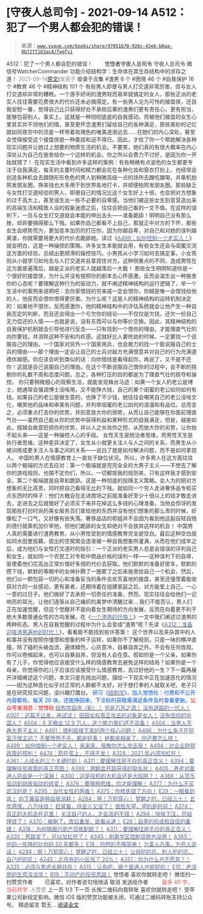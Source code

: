 # [守夜人总司令] - 2021-09-14 A512：犯了一个男人都会犯的错误！

> 来源：[`www.yuque.com/books/share/97051b78-926c-43e6-b0aa-0b72ff163ac4/fwgfyi`](https://www.yuque.com/books/share/97051b78-926c-43e6-b0aa-0b72ff163ac4/fwgfyi)

<ne-p id="520f42f3293818f927861ebbd5b15da4_p_0" data-lake-id="520f42f3293818f927861ebbd5b15da4_p_0"><ne-text id="ubd49b730" style="color: rgb(51, 51, 51);">A512：犯了一个男人都会犯的错误！</ne-text></ne-p> <ne-p id="1d65fcb8a1e7a6f62898b27cb531eb88" data-lake-id="1d65fcb8a1e7a6f62898b27cb531eb88"><ne-text id="u923cebed" ne-fontsize="12" style="color: rgb(255, 255, 255);">原创</ne-text><ne-text id="u86dc982b" ne-fontsize="14">觉悟者</ne-text><ne-text id="u98f6dda8" ne-fontsize="14">守夜人总司令</ne-text></ne-p> <ne-p id="ac7460a8803038b97daaa9ea9d161f3b" data-lake-id="ac7460a8803038b97daaa9ea9d161f3b"><ne-text id="uce9848d3" ne-fontsize="14" ne-bold="true" style="color: rgb(51, 51, 51);">守夜人总司令</ne-text></ne-p> <ne-p id="e0f640ac43f421ba3480d14b36957d84" data-lake-id="e0f640ac43f421ba3480d14b36957d84"><ne-text id="u2acfb21f" ne-fontsize="14" style="color: rgb(51, 51, 51);">微信号</ne-text><ne-text id="ueefa7ece" ne-fontsize="14" style="color: rgb(51, 51, 51);">WatcherCommander</ne-text></ne-p> <ne-p id="52b82f71344ca9ec8cb2367cbbb4232c" data-lake-id="52b82f71344ca9ec8cb2367cbbb4232c"><ne-text id="u2f6f0652" ne-fontsize="14" style="color: rgb(51, 51, 51);">功能介绍</ne-text><ne-text id="uf7e13c6c" ne-fontsize="14" style="color: rgb(51, 51, 51);">结构学：生命体在其生存结构中的求存之道！</ne-text></ne-p> <ne-p id="cdc4f6e57be51a3a76fe206d30dde7ab" data-lake-id="cdc4f6e57be51a3a76fe206d30dde7ab"><ne-text id="u9389aa40" style="color: rgb(140, 140, 140);">2021-09-14</ne-text>[<ne-text id="ubbfd7ebd" ne-fontsize="14">原文</ne-text>](https://mp.weixin.qq.com/s?__biz=MzAxNDk1NjI2Mw==&mid=2247487209&idx=1&sn=25f9593734400e38ca040e71032faca4&chksm=9b8a2d61acfda477dfa7a482a63c54b6ce5e03a546109a6e81045dfdf1622c528aa5b46716b5#rd))<ne-text id="u926853e5" ne-fontsize="14" style="color: rgb(140, 140, 140);">发表于</ne-text></ne-p> <ne-p id="7fc1c89f2cbf5b9ab5ca94662c0e53e1" data-lake-id="7fc1c89f2cbf5b9ab5ca94662c0e53e1"><ne-text id="ufb29101e" style="color: rgb(51, 51, 51);">收录于合集</ne-text></ne-p> <ne-p id="54164950cd39f90449cc264f7ace1529" data-lake-id="54164950cd39f90449cc264f7ace1529"><ne-text id="ube5fc449" style="color: rgb(51, 51, 51);">#渣男 6 个</ne-text></ne-p> <ne-p id="ea7b3beaf06f3061e4012590c3c40269" data-lake-id="ea7b3beaf06f3061e4012590c3c40269"><ne-text id="uf229c5e8" style="color: rgb(51, 51, 51);">#困境 46 个</ne-text></ne-p> <ne-p id="cbbe1b10260ec3a88a4574d1e004a75a" data-lake-id="cbbe1b10260ec3a88a4574d1e004a75a"><ne-text id="u99df73c2" style="color: rgb(51, 51, 51);">#自我保护 16 个</ne-text></ne-p> <ne-p id="1604ebb06600ba8f5d55e19e7c99dd77" data-lake-id="1604ebb06600ba8f5d55e19e7c99dd77"><ne-text id="u441683ac" style="color: rgb(51, 51, 51);">#教育 46 个</ne-text></ne-p> <ne-p id="3dc05fd6a5d81dfe05e745514f3d241a" data-lake-id="3dc05fd6a5d81dfe05e745514f3d241a"><ne-text id="u12a30c0f" style="color: rgb(51, 51, 51);">#精神结构 101 个</ne-text></ne-p> <ne-p id="26831fbad967d8d81c0077c331153158" data-lake-id="26831fbad967d8d81c0077c331153158"><ne-text id="u42e07cd4" style="color: rgb(51, 51, 51);">有些男人即便与男人打交道非常厉害，但与女人打交道却非常的糟糕。一个游手好闲的渣男轻而易举就搞定的女人，那些正派的老实人往往需要花费很大的代价还未必搞得定。有一些男人沦为可怜的接盘侠，还自我安慰一番，觉得自己比只获得好处不承担后果的渣男们更有责任心，更有担当，能够包容别人。事实上，这就是一种彻彻底底的自我感动。而被他们接盘的女生心里其实并不领他们的情，甚至更怀念渣男们留给自己的各种满足，那些美妙的记忆就如同夜空中的流星一样带着玫瑰色的唯美逐渐远去……在她们的内心深处，甚至会觉得接受这个接盘侠是一种委屈和迫不得已。因此，才给了你一个帮她解决各种现实问题并让她过上想要的物质生活的机会。不要笑，她们真的有很大概率在内心深处认为自己在施舍给你一个这样的机会。你之所以会费力不讨好，是因为你一开始就错了！</ne-text></ne-p> <ne-p id="5d8fae30613562e43e8a70464ada19ee" data-lake-id="5d8fae30613562e43e8a70464ada19ee"><ne-text id="u3b3af09b" style="color: rgb(51, 51, 51);">在现实生活中看到许多这样的案例：有些稍微有点姿色的女生都更专注于自我满足，每天的主要时间和精力都会花在各种化妆和穿衣打扮上，也经常会创造各种机会去跟随形形色色的男人到稍微高级一点的场所去蹭吃蹭喝，并乘机拍照发朋友圈，挣来钱也大多用于到世界各地打卡，并顺便拍照发朋友圈。那些缺乏与女性打交道经验的男人，即便自己的情况比这个女生好上十倍，也会把对方想象的过于高大上，甚至滋生出一些不必要的自卑感。当他们被这些女生刻意营造出来的高端生活和精致人设的假象迷惑之后，往往会把自己看的一文不值。在这样的误判下，一旦与女生打交道就会本能的伸出舌头——准备跪舔！明明自己没有那么挫，却非要搞得那么下贱。如果你自己都看不上自己，那就正中对方的下怀，那些女生会顺势而为，更加变本加厉的打压你，因为你越自卑，对自己和对她的误判越离谱，你就需要用更大的代价去跪舔她。读过《</ne-text>[<ne-text id="ud706c0af" style="color: rgb(87, 107, 149);">A499：如何控制一个老实人！</ne-text>](http://mp.weixin.qq.com/s?__biz=MzIzMDYwOTM0Mg==&mid=2247486301&idx=1&sn=f4bfec024d8688c8555dd21b85deea31&chksm=e8b1938cdfc61a9a1e2d8a8fa37d495cf337bc34215939caced14a58dd32b46ad59646d0e928&scene=21#wechat_redirect)<ne-text id="u11a8f033" style="color: rgb(51, 51, 51);">》就会明白，这是一种操控的策略。许多女生本能就会用，有些女生还会与闺蜜交流这方面的经验，总结出更顺滑的操控技巧。小男孩从小学习如何去搞定事，小女孩则从小就学习如何去与人打交道并且拿捏住对方。这种侧重点的不同，造成男性在这方面普遍落后，越是正派的老实人就越落后一大截！</ne-text></ne-p> <ne-p id="137934a3f9ad6a63b58c8f458fa33c09" data-lake-id="137934a3f9ad6a63b58c8f458fa33c09"><ne-text id="uab1bed6c" style="color: rgb(51, 51, 51);">那些女生明明知道你是一个很好的接盘侠，为什么并没有按照你的剧本去心怀感激，反而会滋生出一种施舍你的心态呢？要理解这种行为的驱动力，就不阐述精神结构的运行逻辑了，举一个生活中的案例来说明吧：去你家借钱的穷亲戚一定会恨你，你越是唯一会借钱给他的人，他反而会恨你恨得更厉害。为什么呢？这是人的精神结构的运转机制决定的：如果他不恨你，反而感激你，他的精神结构中的评估系统就会让他产生一种自我否定的判断，而且还会得出一个亏欠你的结论——不仅仅是欠钱，还欠一份自己无力偿还的人情——也就是说，没有东西可以与你等价交换。因此，其精神结构的自我保护机制就会引导他进行反击——只有找到一个恨你的理由，才能理直气壮的向你要钱，并消除这种不安和内疚感。这就好比人要抢劫的时候，一定要找一个说服自己的理由。一个国家对另外一个国家用兵，也会极力的找一个能说服自己的士兵的理由——那个理由一定会让自己的士兵对敌方充满恨意并对自己的行为充满道德优越感。你应该会听到类似的话：向你借钱是看得起你，再说了，又不是不还你！这就是自己说服自己的理由。在这个不断说服自己恨你的过程中，会不断的挑剔你的礼数不周和态度问题。总之，各种打压的目的都是为了理直气壮的掠夺和操控。</ne-text></ne-p> <ne-p id="5647d7afc990ee6f9efe32f4de24463c" data-lake-id="5647d7afc990ee6f9efe32f4de24463c"><ne-text id="u4ecbac59" style="color: rgb(51, 51, 51);">你只要稍微细心的观察生活，就能发现蛛丝马迹：</ne-text><ne-text id="u1559fe85" ne-bold="true" style="color: rgb(51, 51, 51);">如果一个女人的老公是博士，她通常会强调博士没啥用，又不能挣大钱，自己的某个闺蜜的老公如何如何有钱。如果自己的老公是做生意的，也挣了不少钱，她往往会嘲笑自己的老公没啥文化，嘲笑他的品味和审美有问题，并列举闺蜜的老公如何的浪漫和有品位。总而言之，必须重点打击你的优势，并刻意放大你的弱势，从而让自己能够在你面前理直气壮——虽然自己能从你的优势中获得利益和某种形式的自我满足，但是，越是如此，就越会故意贬损你的优势，并以人之长攻你之短，从而放大你的劣势，让你抬不起头来——这是一种操控人心的手段。</ne-text></ne-p> <ne-p id="1c89738eb5516bf3722351635e461abf" data-lake-id="1c89738eb5516bf3722351635e461abf"><ne-text id="u7061244d" style="color: rgb(51, 51, 51);">女性天生是统治者思维，而男性天生是执行者思维。这种差异决定了，女生从小就更关注人与人之间的关系，而男生从小被训练成更关注人与事之间的关系——说白了就是如何解决问题，而不是如何拿捏人。</ne-text></ne-p> <ne-p id="f1c8a6225b1c3ee4b4a36050b4621147" data-lake-id="f1c8a6225b1c3ee4b4a36050b4621147"><ne-text id="u347b2626" style="color: rgb(51, 51, 51);">中国的男人在情感教育上一直处于缺位状况。所以，许多男人在这方面往往以两个极端的方式去应对：第一个极端就是完完全全的大男子主义——不想去了解你的游戏规则，也搞不定你们，所以，一切都按我的规则来，只有这样我才感到安全。第二个极端就是自卑和跪舔。这是一种彻底的投降主义策略。会人为的把对方想象的无比高贵，同时把自己看得无比的下贱。就如同一个穷人走进奢侈品专柜买点东西时的样子：他们大概会在走进商场之前就准备好至少十倍以上的钱才敢走进去，走进去之后就做好了必须买下来并花掉这么多钱的心理准备。当他会惊讶的发现那些打扮时尚的美女服务员们拿给他的东西并没有他们想象的那么贵的时候，好像松了一口气，又好像有些失落。奢侈品店的柜姐并不会因为看到他这副自轻自贱的德行就乘机加价宰他，但他们跪舔的女生却绝对不会放弃这样的机会！</ne-text></ne-p> <ne-p id="879954b9221f1099c57d350933277405" data-lake-id="879954b9221f1099c57d350933277405"><ne-text id="u8bc9e661" style="color: rgb(51, 51, 51);">中国男人真的需要进行渣男教育。从小男性受到的情感教育完全是空白。最后这种空白就如同水田里拔藕，拔出的空窝窝会逐渐被一种自我想象所灌满，从而在他们成年之后，成为他们与女性打交道时的指引：一个正派的老实男人总是会错误的评判自己和女生，就如同一个农民工对专柜中商品价格的误判一样——这种误判下的自卑，驱使着他们花高出正常价值好多倍的代价去获取。他们默默的准备好房车，默默的攒下钱，默默的等眼中的女神扑腾了一圈累了之后来施舍给自己一个机会，然后，他们以一颗包容一切的心和准备妥当的条件去欢天喜地的接盘，甚至还憧憬着能收获对方的一丝感动，更有甚者，还期待着在组建家庭之后，对方能爱上自己，一心一意的过日子。他们做好了去承担一切责任的准备，然而，现实往往会给他们一记响亮的耳光，让他们逐渐从自己编织的美梦中清醒过来…</ne-text></ne-p> <ne-p id="9686784b57bd5e8c984b2fc06671396b" data-lake-id="9686784b57bd5e8c984b2fc06671396b"><ne-text id="ubee75fd5" style="color: rgb(51, 51, 51);">我们不能否认，男人们正在加速觉醒，但这个觉醒并不是向着女生期待的方向发展，反而在向着更不利于绝大多数普通女性的方向发展。在《</ne-text>[<ne-text id="u0c81df79" style="color: rgb(87, 107, 149);">一个渣男的忏悔！</ne-text>](http://mp.weixin.qq.com/s?__biz=MzAxNDk1NjI2Mw==&mid=2247487012&idx=1&sn=42b2ce9db78ac07af88999902a8cf2f0&chksm=9b8a2dacacfda4ba416eead296009c68f8a0982de32726f4fa0a8bf96694829726253c79835d&scene=21#wechat_redirect)<ne-text id="u01ec7e3f" style="color: rgb(51, 51, 51);">》一文中我们阐述过渣男的两种形态。男人在自我觉醒的过程中为什么会变成“渣男”呢？先读《</ne-text>[<ne-text id="u0d07c0ba" style="color: rgb(87, 107, 149);">A312：准备迎接渣男遍地的时代！</ne-text>](http://mp.weixin.qq.com/s?__biz=MzAxNDk1NjI2Mw==&mid=2247486258&idx=1&sn=b0520193c2edddabe9eea73a102f0455&chksm=9b8a28baacfda1ac0e54d4268851a8be02c935fd7006b3d527d27be12be8db176322294894dc&scene=21#wechat_redirect)<ne-text id="ud5554f64" style="color: rgb(51, 51, 51);">》，看看能不能找到些许答案！</ne-text></ne-p> <ne-p id="97f3653004b7894c96742b9e2b16aa15" data-lake-id="97f3653004b7894c96742b9e2b16aa15"><ne-text id="u015f4cf3" style="color: rgb(51, 51, 51);">这个世界以及夹杂其中的人和事并没有按照你憧憬和想象的样子运转，如果你不了解规则，只是一味的横冲直撞，除了碰的头破血流，遍体鳞伤，心灰意冷，自暴自弃之外，不会有任何改观。你可以卷缩起来，也可以自暴自弃，但没有人会在意。假如你是一个父亲，如果你有了儿子，你觉得他应该接受什么样的情感教育去避免这样的结局？如果你是一个母亲，你觉得你的儿子应该应该接受什么情感教育，去过好他的一生？下一篇再展开详细阐述这个问题，本文只是先抛出问题，描绘一下现实中正在加速恶化的情况——因为这种恶化似乎对正常的人群都不太好。对于想打拳的人就取关吧，老子只是在研究现实问题，没兴趣打擂台。</ne-text></ne-p> <ne-p id="f223d9b2daf55b19d90b8e8aaf6cd9dc" data-lake-id="f223d9b2daf55b19d90b8e8aaf6cd9dc"><ne-text id="u99f54897" ne-bold="true" style="color: rgb(0, 82, 255);">研习《</ne-text>[<ne-text id="u57488525" ne-bold="true" style="color: rgb(87, 107, 149);">结构学</ne-text>](https://mp.weixin.qq.com/mp/appmsgalbum?action=getalbum&album_id=1318317199878225920&__biz=MzAxNDk1NjI2Mw==#wechat_redirect)<ne-text id="u3f7e00cb" ne-bold="true" style="color: rgb(0, 82, 255);">》，加入觉悟社：付费和不公开内容都有，每天 20 块，还能挣回来，下注标的获取需满足条件及时查看更新。</ne-text><ne-text id="u9af9aae4" ne-bold="true" style="color: rgb(255, 0, 0);">公众号发消息：觉悟社</ne-text></ne-p>  <ne-p id="61e019b2efa8ef63f69e227893e74125" data-lake-id="61e019b2efa8ef63f69e227893e74125"><ne-card data-card-name="image" data-card-type="inline" id="Gy0aS" data-event-boundary="card" style="color: rgb(51, 51, 51);"><ne-p id="d1f249b4bcf26cdc1699269dd311a1bc" data-lake-id="d1f249b4bcf26cdc1699269dd311a1bc">[<ne-text id="u5ef378f2" ne-bold="true" style="color: rgb(87, 107, 149);">结构学自序（新）！</ne-text>](http://mp.weixin.qq.com/s?__biz=MzIzMDYwOTM0Mg==&mid=2247485283&idx=1&sn=aa2b8554b8e5040f8f959636feaa06a3&chksm=e8b19fb2dfc616a430aa381b8da0815311244e694a69809cd92d0602ac34cfe5f1f419b3745e&scene=21#wechat_redirect)</ne-p> <ne-p id="0f1e5f2fa4011ed925069e6ba902150d" data-lake-id="0f1e5f2fa4011ed925069e6ba902150d">[<ne-text id="u3732c297" style="color: rgb(87, 107, 149);">穷是万恶之源！</ne-text>](http://mp.weixin.qq.com/s?__biz=MzAxNDk1NjI2Mw==&mid=2247483823&idx=1&sn=e54ebe9891b302dc0bf1815c76ccf8b7&chksm=9b8a2227acfdab31a05e273addd9159d4b8263d58d3c58bf214841c8189157519719c3427306&scene=21#wechat_redirect)</ne-p> <ne-p id="494dbcc87d6f3ea3ff51a1a9ce08de5d" data-lake-id="494dbcc87d6f3ea3ff51a1a9ce08de5d">[<ne-text id="u5388e1d1" style="color: rgb(87, 107, 149);">没有退路的一代人！</ne-text>](http://mp.weixin.qq.com/s?__biz=MzAxNDk1NjI2Mw==&mid=2247486533&idx=1&sn=a0d5cce0656aad467148e0642eb85a00&chksm=9b8a2fcdacfda6db79857186e953a089baf1fb678b2b071cf101c5a26e7fb9768474c94243ca&scene=21#wechat_redirect)</ne-p> <ne-p id="eac74414fb826f3fba53270a577d0c7f" data-lake-id="eac74414fb826f3fba53270a577d0c7f">[<ne-text id="u9beba41a" ne-bold="true" style="color: rgb(87, 107, 149);">A507：这篇不让发，再试试！</ne-text>](http://mp.weixin.qq.com/s?__biz=MzIzMDYwOTM0Mg==&mid=2247486381&idx=1&sn=ff54feb308d92ab0329957d3b1e6ffe0&chksm=e8b1937cdfc61a6a551fd5459a063cf08ee00693e3d52e5691d3df22e0bbc5b91618b9ead52e&scene=21#wechat_redirect)</ne-p> <ne-p id="51601cb69209e56da0a2cc04c24147bc" data-lake-id="51601cb69209e56da0a2cc04c24147bc">[<ne-text id="u08cfdb71" ne-bold="true" style="color: rgb(87, 107, 149);">田园女权真正攻击的对象是女人！</ne-text>](http://mp.weixin.qq.com/s?__biz=MzIzMDYwOTM0Mg==&mid=2247486412&idx=1&sn=5dd3e8b2a759838d739e6d61ebab2eab&chksm=e8b1931ddfc61a0bf6f81cd2a9a9232ea8ce86528a8eea66c6635180e8678b819ebb38b4cb86&scene=21#wechat_redirect)</ne-p> <ne-p id="adee84de0da559855d1cf3657a63b7a8" data-lake-id="adee84de0da559855d1cf3657a63b7a8">[<ne-text id="u10713f3d" ne-bold="true" style="color: rgb(87, 107, 149);">没有信仰的中国人？</ne-text>](http://mp.weixin.qq.com/s?__biz=MzIzMDYwOTM0Mg==&mid=2247486407&idx=1&sn=9a80a9025d4d375b279e55be877a62d8&chksm=e8b19316dfc61a00b5b914a5a63d952874bd62283d40c73574940eb7bfb73a25be2e8f2d82b3&scene=21#wechat_redirect)</ne-p> <ne-p id="98bc97c1e2edfae807e19e2f9c85527e" data-lake-id="98bc97c1e2edfae807e19e2f9c85527e">[<ne-text id="u2d7587e9" style="color: rgb(87, 107, 149);">A504：6 天撤出 12.9 万人，这个能力我们还不具备！</ne-text>](http://mp.weixin.qq.com/s?__biz=MzIzMDYwOTM0Mg==&mid=2247486364&idx=1&sn=c54714ffeaa4122f08d8ec0c2decb740&chksm=e8b1934ddfc61a5b943cbe55dfc7211561e7d78f163246c3dcfd08325b004bc6d9ee6efbaebf&scene=21#wechat_redirect)</ne-p> <ne-p id="32a09c289790270eb5106662b95560b9" data-lake-id="32a09c289790270eb5106662b95560b9">[<ne-text id="u5eacf382" style="color: rgb(87, 107, 149);">A504：当男人不再大男子主义！</ne-text>](http://mp.weixin.qq.com/s?__biz=MzAxNDk1NjI2Mw==&mid=2247487148&idx=1&sn=5151b292f8f882fe9f87aabf52be08df&chksm=9b8a2d24acfda432b5803c25c0c83a4cbfc80a7c83ffd044b72bedc5e32d9670054d861705cf&scene=21#wechat_redirect)</ne-p> <ne-p id="7b8df119e77db1b0c562d94ef2795210" data-lake-id="7b8df119e77db1b0c562d94ef2795210">[<ne-text id="u57a2a74a" style="color: rgb(87, 107, 149);">A491：塔利班接下来的两个核心问题！</ne-text>](http://mp.weixin.qq.com/s?__biz=MzIzMDYwOTM0Mg==&mid=2247486219&idx=1&sn=8f77517f0244ba31f7eb28e2676e17cd&chksm=e8b193dadfc61acc6d9e6029653aac696f132efc24d3b28f983ba8e4ada269ac887e6165d837&scene=21#wechat_redirect)</ne-p> <ne-p id="51afd8a36ebcce5dec2d56696578984b" data-lake-id="51afd8a36ebcce5dec2d56696578984b">[<ne-text id="ub6b96888" ne-bold="true" style="color: rgb(87, 107, 149);">A496：为什么兔子在阿富汗很主动？</ne-text>](http://mp.weixin.qq.com/s?__biz=MzIzMDYwOTM0Mg==&mid=2247486278&idx=1&sn=40d09857088bebd3c70bec1c7a500f06&chksm=e8b19397dfc61a810125242c8e395330f934390eb50bd54053ecd3f31ddc91de4e429c0f693a&scene=21#wechat_redirect)</ne-p> <ne-p id="66542842c09006736ad51a86c4011920" data-lake-id="66542842c09006736ad51a86c4011920">[<ne-text id="u4cbe38dc" ne-bold="true" style="color: rgb(87, 107, 149);">不要愤愤不平，都是好事！</ne-text>](http://mp.weixin.qq.com/s?__biz=MzAxNDk1NjI2Mw==&mid=2247487130&idx=1&sn=b21138d85455f5692aaf039038c78342&chksm=9b8a2d12acfda404a2b67fe4d446ee0f2805ad64a8b8004902934600fd731191e140df6ac19a&scene=21#wechat_redirect)</ne-p> <ne-p id="df17fcc6bf38b911a24a20dfe9b4eb55" data-lake-id="df17fcc6bf38b911a24a20dfe9b4eb55">[<ne-text id="u5b67bb0c" ne-bold="true" style="color: rgb(87, 107, 149);">她都来相亲了，你还要怎么样！</ne-text>](http://mp.weixin.qq.com/s?__biz=MzAxNDk1NjI2Mw==&mid=2247486952&idx=1&sn=698aec6916d2eca5e758c25c4c634346&chksm=9b8a2e60acfda776b80a4f2f0d5c2fe4921fc821cdf029fa9d2fdc52fd708fc5a0b980d5d3d0&scene=21#wechat_redirect)</ne-p> <ne-p id="03206def6a0fdf2ff2bd918e481eac62" data-lake-id="03206def6a0fdf2ff2bd918e481eac62">[<ne-text id="u8797fe4b" style="color: rgb(87, 107, 149);">A499：如何控制一个老实人！</ne-text>](http://mp.weixin.qq.com/s?__biz=MzIzMDYwOTM0Mg==&mid=2247486301&idx=1&sn=f4bfec024d8688c8555dd21b85deea31&chksm=e8b1938cdfc61a9a1e2d8a8fa37d495cf337bc34215939caced14a58dd32b46ad59646d0e928&scene=21#wechat_redirect)</ne-p> <ne-p id="453656ccf1247e1027013d9c6a6a6ff4" data-lake-id="453656ccf1247e1027013d9c6a6a6ff4">[<ne-text id="u71396465" style="color: rgb(87, 107, 149);">来来来，我教你怎么攻击我！</ne-text>](http://mp.weixin.qq.com/s?__biz=MzIzMDYwOTM0Mg==&mid=2247486306&idx=1&sn=f48e33b5940f74a11011debfe3e5c8a2&chksm=e8b193b3dfc61aa53a82eeb81220ce252b0667925a9479e4d6a215e2b43244ba91c58e934264&scene=21#wechat_redirect)</ne-p> <ne-p id="a5e2614ac7212e9947270d6148c64c75" data-lake-id="a5e2614ac7212e9947270d6148c64c75">[<ne-text id="u7f7368c5" ne-bold="true" style="color: rgb(87, 107, 149);">A494：对企业财税政策的预判！</ne-text>](http://mp.weixin.qq.com/s?__biz=MzIzMDYwOTM0Mg==&mid=2247486230&idx=1&sn=5fa67e9065c3feae6264765838772136&chksm=e8b193c7dfc61ad15311f10ab8265d667f31cc2e11e404476afbc0310d6ee71e5f1167faf78f&scene=21#wechat_redirect)</ne-p> <ne-p id="31a88392b77176458994dfe2fee1789c" data-lake-id="31a88392b77176458994dfe2fee1789c">[<ne-text id="u962f5465" ne-bold="true" style="color: rgb(87, 107, 149);">A474：箭在弦上，不得不发！</ne-text>](http://mp.weixin.qq.com/s?__biz=MzIzMDYwOTM0Mg==&mid=2247486092&idx=1&sn=d93b0ab35ba2828a708658dbd2e5ad9b&chksm=e8b1925ddfc61b4b12bc1b6a7e7e25a2fe7ff149b1c4f64810b2a5eefa97b8dc1bd1899dcf00&scene=21#wechat_redirect)</ne-p> <ne-p id="0b403854860dfd7fd48c0f02594f59f0" data-lake-id="0b403854860dfd7fd48c0f02594f59f0">[<ne-text id="ue44b8539" ne-bold="true" style="color: rgb(87, 107, 149);">A328：2021 年必须加杠杆！</ne-text>](http://mp.weixin.qq.com/s?__biz=MzIzMDYwOTM0Mg==&mid=2247485087&idx=1&sn=24d72f6a71bddb8954a03be5db246538&chksm=e8b19e4edfc617587a8ae645885a89ab8c3c6f67730a026d9c7c9a94ab3051ca480302147fc0&scene=21#wechat_redirect)</ne-p> <ne-p id="0121948e7735b17d85ae5db61581fb7b" data-lake-id="0121948e7735b17d85ae5db61581fb7b">[<ne-text id="ua27c904b" ne-bold="true" style="color: rgb(87, 107, 149);">A361：人成长的三个关键时刻！</ne-text>](http://mp.weixin.qq.com/s?__biz=MzAxNDk1NjI2Mw==&mid=2247486472&idx=1&sn=8b46d73659ff81e3d7bd544e1718a94f&chksm=9b8a2f80acfda69601b059cb0180f8841eda098200c32c84ad6430bb8fbe33a9021fa7890344&scene=21#wechat_redirect)</ne-p> <ne-p id="d1fba68dc1feb99df39069f2aae64724" data-lake-id="d1fba68dc1feb99df39069f2aae64724">[<ne-text id="u886622aa" ne-bold="true" style="color: rgb(87, 107, 149);">A311：要理解住房不炒的真正含义！</ne-text>](http://mp.weixin.qq.com/s?__biz=MzIzMDYwOTM0Mg==&mid=2247484959&idx=1&sn=090583ec50bfd9febec1de463c2672f6&chksm=e8b19ecedfc617d8629080f6745c8de013cfe875de26eef6767b2d5c10782650223ed15f807b&scene=21#wechat_redirect)</ne-p> <ne-p id="dcd9abca2c9d03a7d247bc8434b3a625" data-lake-id="dcd9abca2c9d03a7d247bc8434b3a625">[<ne-text id="u3ac6b1ad" ne-bold="true" style="color: rgb(87, 107, 149);">A394：要理解扶贫政策的真正意图！</ne-text>](http://mp.weixin.qq.com/s?__biz=MzIzMDYwOTM0Mg==&mid=2247485502&idx=1&sn=fffb9911cefa626e6fbcb9c416c1eb98&chksm=e8b190efdfc619f9b0e42f3c3d5d79c17df1619bad2b1bddd6a482242b583ee46d8a79a245e6&scene=21#wechat_redirect)</ne-p> <ne-p id="ec73c78527ac251147c6241e87547961" data-lake-id="ec73c78527ac251147c6241e87547961">[<ne-text id="ub16f87f3" style="color: rgb(87, 107, 149);">A388：用鲜血开路获得的投名状！</ne-text>](http://mp.weixin.qq.com/s?__biz=MzIzMDYwOTM0Mg==&mid=2247485591&idx=1&sn=a8443453e3caf1f201006eeec8e6e539&chksm=e8b19046dfc61950e63e29bb93049ce90b3228913e9ecee99a2f01b8fdda7cd8966a054241a9&scene=21#wechat_redirect)</ne-p> <ne-p id="01de8dc840f6955a5f027ced5bde0257" data-lake-id="01de8dc840f6955a5f027ced5bde0257">[<ne-text id="u2f143342" style="color: rgb(87, 107, 149);">A405：养老对普通人将会是一个深渊！</ne-text>](http://mp.weixin.qq.com/s?__biz=MzIzMDYwOTM0Mg==&mid=2247485587&idx=1&sn=f00402b3fdc5062ee5c5382295ac4dcb&chksm=e8b19042dfc619546bf0a0905d2733d900b7594f1564f1fa7528399053b93dc53f4d14c009fb&scene=21#wechat_redirect)</ne-p> <ne-p id="3f36feabaeae5e8189cbde957b1eaf3b" data-lake-id="3f36feabaeae5e8189cbde957b1eaf3b">[<ne-text id="u7bafb59f" ne-bold="true" style="color: rgb(87, 107, 149);">A300：这是投机的大机会还是大陷阱？！</ne-text>](http://mp.weixin.qq.com/s?__biz=MzIzMDYwOTM0Mg==&mid=2247484882&idx=1&sn=b103029f41e3aede94e1a45d035cd9ac&chksm=e8b19d03dfc614153863f37ca3f9204b451e2c02ad5ca8680c120e2458e628e5329c76b2d42c&scene=21#wechat_redirect)</ne-p> <ne-p id="1983bb9cc5a24344ca33aaac2f9a6c07" data-lake-id="1983bb9cc5a24344ca33aaac2f9a6c07">[<ne-text id="u514c4f4a" ne-bold="true" style="color: rgb(87, 107, 149);">A366：从货币驱动到财政驱动的转变！</ne-text>](http://mp.weixin.qq.com/s?__biz=MzIzMDYwOTM0Mg==&mid=2247485347&idx=1&sn=a916df57ddc7230366719fbecc6c1704&chksm=e8b19f72dfc61664fd99844bfe3ffffb5d6f088807c84d99f11ddbc7410b2eed67bc4c615d53&scene=21#wechat_redirect)</ne-p> <ne-p id="536ff9d1f6cbc1a4325580b99d3fd542" data-lake-id="536ff9d1f6cbc1a4325580b99d3fd542">[<ne-text id="u10e8ba01" style="color: rgb(87, 107, 149);">A376：要换种思维，你才能理解！</ne-text>](http://mp.weixin.qq.com/s?__biz=MzAxNDk1NjI2Mw==&mid=2247486529&idx=1&sn=3a50ada30a5ae0448d686c6a0c809919&chksm=9b8a2fc9acfda6df5e9243deb6e9df9a7cc0912eabd0a9c00322d42ed4c25c2daedc8de6b6ca&scene=21#wechat_redirect)</ne-p> <ne-p id="eb2756ff43773733cae2029b0b3b9287" data-lake-id="eb2756ff43773733cae2029b0b3b9287">[<ne-text id="u1845c9ad" ne-bold="true" style="color: rgb(87, 107, 149);">A377：为什么不买武汉的房？</ne-text>](http://mp.weixin.qq.com/s?__biz=MzIzMDYwOTM0Mg==&mid=2247485413&idx=1&sn=1f3339540496eb9e5ea109d8530f29dc&chksm=e8b19f34dfc6162225a694c1c2443d73b51bf6ca8dc53d4c18a30e6e2191e250967e711db589&scene=21#wechat_redirect)</ne-p> <ne-p id="b59f9891ba33cd79ee814db39a47e91c" data-lake-id="b59f9891ba33cd79ee814db39a47e91c">[<ne-text id="u5c2c0456" ne-bold="true" style="color: rgb(87, 107, 149);">A295：当代女性的两难！</ne-text>](http://mp.weixin.qq.com/s?__biz=MzIzMDYwOTM0Mg==&mid=2247484854&idx=1&sn=6851afe306f7b89d23728018ea32b7f2&chksm=e8b19d67dfc61471955b15021ac11c5fff9f1607977e9df1bd2bbfabc2deb3dea5c98e369c55&scene=21#wechat_redirect)</ne-p> <ne-p id="c21c298d6143a9e4ab5796db2fe44600" data-lake-id="c21c298d6143a9e4ab5796db2fe44600">[<ne-text id="u0ca8eb31" ne-bold="true" style="color: rgb(87, 107, 149);">A375：你修炼错了方向！</ne-text>](http://mp.weixin.qq.com/s?__biz=MzIzMDYwOTM0Mg==&mid=2247485407&idx=1&sn=9febe7868b7205ac865541d88423d9b9&chksm=e8b19f0edfc61618c7f22fb7bf48181c5f974463c5d3a8849b0f76b96eeac73b0dd074ea4737&scene=21#wechat_redirect)</ne-p> <ne-p id="50578a25118f91307c7af383be90a490" data-lake-id="50578a25118f91307c7af383be90a490">[<ne-text id="u0037024c" ne-bold="true" style="color: rgb(87, 107, 149);">E29：一眼看到底！</ne-text>](http://mp.weixin.qq.com/s?__biz=MzIzMDYwOTM0Mg==&mid=2247485301&idx=1&sn=dc6dd50c5d742ea51ce9e394de25351a&chksm=e8b19fa4dfc616b26734c3619c6fa664474fa478d2764c3370dde41d19f6035edc05f9f191e8&scene=21#wechat_redirect)</ne-p> <ne-p id="f92a0b2fb748316818b9940da663e20f" data-lake-id="f92a0b2fb748316818b9940da663e20f">[<ne-text id="u8dded1c4" style="color: rgb(87, 107, 149);">向下兼容是种自我消耗！</ne-text>](http://mp.weixin.qq.com/s?__biz=MzAxNDk1NjI2Mw==&mid=2247486535&idx=1&sn=e87304f3a33f1cd0425186362901eb04&chksm=9b8a2fcfacfda6d92af7f3b026ef129368c01361e40f2db3be32500a1e68fb99f1f35ec22a6b&scene=21#wechat_redirect)</ne-p> <ne-p id="f5274ef22fa698a73d2b5e647b723bf3" data-lake-id="f5274ef22fa698a73d2b5e647b723bf3">[<ne-text id="u7a77095c" ne-bold="true" style="color: rgb(87, 107, 149);">A284：啊！万箭穿心！</ne-text>](http://mp.weixin.qq.com/s?__biz=MzAxNDk1NjI2Mw==&mid=2247486135&idx=1&sn=e950149b9b9147e9199cfc6093605950&chksm=9b8a293facfda029419b911d4b4fa91c73bbaf695b206df2cf15124d843f4bf4b80673baa394&scene=21#wechat_redirect)</ne-p> <ne-p id="5bd21d127271af724e9a66c0e653a8d8" data-lake-id="5bd21d127271af724e9a66c0e653a8d8">[<ne-text id="u1af401a0" ne-bold="true" style="color: rgb(87, 107, 149);">梦醒之时，已经三十！</ne-text>](http://mp.weixin.qq.com/s?__biz=MzIzMDYwOTM0Mg==&mid=2247484378&idx=1&sn=e3a058584a13d7a5267315113964280d&chksm=e8b19b0bdfc6121df4af4b77d2d826fd0f4132ccfdee48132ce8cf86eb1ba45b898be83d1dc7&scene=21#wechat_redirect)</ne-p> <ne-p id="f3380b48c1c493b64eb0016200b2dead" data-lake-id="f3380b48c1c493b64eb0016200b2dead">[<ne-text id="u7945e42a" style="color: rgb(87, 107, 149);">五年感情，八万块钱！</ne-text>](http://mp.weixin.qq.com/s?__biz=MzIzMDYwOTM0Mg==&mid=2247484317&idx=1&sn=b22f9fb2e3c084e427a5e3e9895be99a&chksm=e8b19b4cdfc6125adf3ea3b0d2b72a121f38e8ba26e43abc48edff900327ce3e7464b944cafb&scene=21#wechat_redirect)</ne-p> <ne-p id="5cc322246fb76b4f79e5599fabaa4c57" data-lake-id="5cc322246fb76b4f79e5599fabaa4c57">[<ne-text id="u31b5f91a" style="color: rgb(87, 107, 149);">赶紧看，待会儿又没了！</ne-text>](http://mp.weixin.qq.com/s?__biz=MzAxNDk1NjI2Mw==&mid=2247486485&idx=1&sn=59010caa3e68d45d1ae578d4ab76a4db&chksm=9b8a2f9dacfda68b06ee592a02eead0f174b54fa7501f4c0f4221f3c6fff0c625e90a7675460&scene=21#wechat_redirect)</ne-p> <ne-p id="02dbcda6f87fdbda0ed581d8ea06a520" data-lake-id="02dbcda6f87fdbda0ed581d8ea06a520">[<ne-text id="ufc8a1151" ne-bold="true" style="color: rgb(87, 107, 149);">依依东望，望的是时间！</ne-text>](http://mp.weixin.qq.com/s?__biz=MzIzMDYwOTM0Mg==&mid=2247483860&idx=1&sn=b5b01ae82ff764ce2806251e3f2a809f&chksm=e8b19905dfc61013607735eb7782299c9a4d7a39a8b15a7b46182ef20eda3ffe9f6ed6337e1f&scene=21#wechat_redirect)</ne-p> <ne-p id="3b900814c4bdb8fe05493582fb96c735" data-lake-id="3b900814c4bdb8fe05493582fb96c735">[<ne-text id="ua6b3bf3f" ne-bold="true" style="color: rgb(87, 107, 149);">A374：真正的大机会在这里！</ne-text>](http://mp.weixin.qq.com/s?__biz=MzIzMDYwOTM0Mg==&mid=2247485401&idx=1&sn=100967c02c0754759ec4ea0ef8706c29&chksm=e8b19f08dfc6161e92c7cc691f1a1fed9ff74c2b906529a8d42a7703a3c3a3c3a412903e12f7&scene=21#wechat_redirect)</ne-p> <ne-p id="a30a04311bc88cc5843eac7547276f3a" data-lake-id="a30a04311bc88cc5843eac7547276f3a">[<ne-text id="ud49f0fa8" ne-bold="true" style="color: rgb(87, 107, 149);">关注自己的人，才会活的不错！</ne-text>](http://mp.weixin.qq.com/s?__biz=MzIzMDYwOTM0Mg==&mid=2247485305&idx=1&sn=c719ea57e5c3320c2e2629dd9a7b44e9&chksm=e8b19fa8dfc616be5fa3f8141ea0aa63d5e1335657ed97e62c1086c41eba29effe58e0c8e9dc&scene=21#wechat_redirect)</ne-p> <ne-p id="6930ae34c347ce488b9a900489151d03" data-lake-id="6930ae34c347ce488b9a900489151d03">[<ne-text id="ufeaeddb2" ne-bold="true" style="color: rgb(87, 107, 149);">A294：快快下注，开始挣钱了！</ne-text>](http://mp.weixin.qq.com/s?__biz=MzIzMDYwOTM0Mg==&mid=2247484849&idx=1&sn=5485cd1d6c511e883e25b0c7dd9e2e3e&chksm=e8b19d60dfc614764ffc8405dccf5b8120b31988f3c1cee74e384c06f0e39c3c81bef8263c3d&scene=21#wechat_redirect)</ne-p> <ne-p id="2a16d42dd97d343a32b712b6efef03b5" data-lake-id="2a16d42dd97d343a32b712b6efef03b5">[<ne-text id="u726a2035" ne-bold="true" style="color: rgb(87, 107, 149);">A370：被删了，改后重发，欲看从速！</ne-text>](http://mp.weixin.qq.com/s?__biz=MzIzMDYwOTM0Mg==&mid=2247485388&idx=1&sn=a456e8ffdc8a16bb30263818dc86c6a3&chksm=e8b19f1ddfc6160bfd0fea09b006477a095662aa74ac7036fca621b2ef49dc59f4ad4a407eeb&scene=21#wechat_redirect)</ne-p> <ne-p id="2d9787146fea5331e680bed8d365b948" data-lake-id="2d9787146fea5331e680bed8d365b948">[<ne-text id="uacd49686" ne-bold="true" style="color: rgb(87, 107, 149);">E26：自卑的形成和自信的重建！</ne-text>](http://mp.weixin.qq.com/s?__biz=MzIzMDYwOTM0Mg==&mid=2247485311&idx=1&sn=28f827c212f9a1ac53e73986742ca5aa&chksm=e8b19faedfc616b8d527f328c2ad55dca966707c8813ceaa5b7c0daee3432edeec88744d842c&scene=21#wechat_redirect)</ne-p> <ne-p id="eff05f744bac52402fbe27602017440e" data-lake-id="eff05f744bac52402fbe27602017440e">[<ne-text id="u14576663" ne-bold="true" style="color: rgb(87, 107, 149);">A318：为何搞银行房产贷款配额？！</ne-text>](http://mp.weixin.qq.com/s?__biz=MzIzMDYwOTM0Mg==&mid=2247485031&idx=1&sn=c4af23061445755fdb12f1196c108b1d&chksm=e8b19eb6dfc617a015821fd94ff2d8f51a2cb8fb456ddd907206b615bf3240c1597d3618609c&scene=21#wechat_redirect)</ne-p> <ne-p id="ca8225fbdb7a61f96de717915fe2c4a2" data-lake-id="ca8225fbdb7a61f96de717915fe2c4a2">[<ne-text id="ud8c94753" ne-bold="true" style="color: rgb(87, 107, 149);">A311：要理解住房不炒的真正含义！</ne-text>](http://mp.weixin.qq.com/s?__biz=MzIzMDYwOTM0Mg==&mid=2247484959&idx=1&sn=090583ec50bfd9febec1de463c2672f6&chksm=e8b19ecedfc617d8629080f6745c8de013cfe875de26eef6767b2d5c10782650223ed15f807b&scene=21#wechat_redirect)</ne-p> <ne-p id="f1685203e740bf9ae690b6a659b2097d" data-lake-id="f1685203e740bf9ae690b6a659b2097d">[<ne-text id="u598db60e" ne-fontsize="13" ne-bold="true" style="color: rgb(87, 107, 149);">A320：思路变了，可以加杠杆了！</ne-text>](http://mp.weixin.qq.com/s?__biz=MzIzMDYwOTM0Mg==&mid=2247485041&idx=1&sn=add2174fa42806f885a456a072ee4fee&chksm=e8b19ea0dfc617b6734e013f780112fdd88f28ad5312ce423fea1d75da4c3757660dab175208&scene=21#wechat_redirect)</ne-p> <ne-p id="ffdaae036c984ad04d4f3b9dfd5b6ab4" data-lake-id="ffdaae036c984ad04d4f3b9dfd5b6ab4">[<ne-text id="u2165c29a" ne-bold="true" style="color: rgb(87, 107, 149);">A345：剥离学区控制贷款也没用！</ne-text>](http://mp.weixin.qq.com/s?__biz=MzIzMDYwOTM0Mg==&mid=2247485208&idx=1&sn=ac3653b56fc18a4a6a809139f935bc45&chksm=e8b19fc9dfc616dfa31b0baf15aa90d994ef8a1262e0fd515739c06698cd0673d1d46e6e4c4f&scene=21#wechat_redirect)</ne-p> <ne-p id="bfcfeea98f4da91013ff6a0ca266d1c0" data-lake-id="bfcfeea98f4da91013ff6a0ca266d1c0">[<ne-text id="u36dcf4e0" ne-bold="true" style="color: rgb(87, 107, 149);">A365：他妈一年挣的比你妈 50 年都多！</ne-text>](http://mp.weixin.qq.com/s?__biz=MzIzMDYwOTM0Mg==&mid=2247485336&idx=1&sn=2fba7786d5102be1d639bfdd138185db&chksm=e8b19f49dfc6165f4a1e07062ca1414d977f1a6c15d797233e36f7dec3b27c28b0ed72667f5f&scene=21#wechat_redirect)</ne-p> <ne-p id="5334b903997a2de90d7d9903701e1fcd" data-lake-id="5334b903997a2de90d7d9903701e1fcd">[<ne-text id="ufb4f308d" ne-bold="true" style="color: rgb(87, 107, 149);">E18：你想的不够简单！</ne-text>](http://mp.weixin.qq.com/s?__biz=MzIzMDYwOTM0Mg==&mid=2247484775&idx=1&sn=2a8e810e281cd7fe5a4db49002b193d2&chksm=e8b19db6dfc614a0e3360f0d54949c40138c27b184c114a44feaa394bd4400073dbbedf6a049&scene=21#wechat_redirect)</ne-p> <ne-p id="f8faae21b3459a3978881c27e273f0de" data-lake-id="f8faae21b3459a3978881c27e273f0de">[<ne-text id="ub3b4ff9f" style="color: rgb(87, 107, 149);">为富人办事，为穷人说话！</ne-text>](http://mp.weixin.qq.com/s?__biz=MzIzMDYwOTM0Mg==&mid=2247484462&idx=1&sn=195ebab17907fba73c69ae7a11bc40ad&chksm=e8b19cffdfc615e9b2f88327d492813afa3656859f4d67a6d831ac1cf684a54b760a8b8edcd6&scene=21#wechat_redirect)</ne-p> <ne-p id="59996fd4e26f247c63c20b6a093add9e" data-lake-id="59996fd4e26f247c63c20b6a093add9e">[<ne-text id="ubc96847d" ne-bold="true" style="color: rgb(87, 107, 149);">A284：啊！万箭穿心！</ne-text>](http://mp.weixin.qq.com/s?__biz=MzAxNDk1NjI2Mw==&mid=2247486135&idx=1&sn=e950149b9b9147e9199cfc6093605950&chksm=9b8a293facfda029419b911d4b4fa91c73bbaf695b206df2cf15124d843f4bf4b80673baa394&scene=21#wechat_redirect)</ne-p> <ne-p id="5145ec91d4f65f4cbb29ec4376362e9d" data-lake-id="5145ec91d4f65f4cbb29ec4376362e9d">[<ne-text id="u2247e4fb" ne-bold="true" style="color: rgb(87, 107, 149);">梦醒之时，已经三十！</ne-text>](http://mp.weixin.qq.com/s?__biz=MzIzMDYwOTM0Mg==&mid=2247484378&idx=1&sn=e3a058584a13d7a5267315113964280d&chksm=e8b19b0bdfc6121df4af4b77d2d826fd0f4132ccfdee48132ce8cf86eb1ba45b898be83d1dc7&scene=21#wechat_redirect)</ne-p> <ne-p id="fb4fccdbe15f5b3da2d76b29809efdc9" data-lake-id="fb4fccdbe15f5b3da2d76b29809efdc9">[<ne-text id="u63693eaa" ne-bold="true" style="color: rgb(87, 107, 149);">父母挖的坑，别人挖的坑，自己挖的坑！</ne-text>](http://mp.weixin.qq.com/s?__biz=MzAxNDk1NjI2Mw==&mid=2247486426&idx=1&sn=8707934ad2fe2f8017d6b7810fd61c17&chksm=9b8a2852acfda1441fded7bab2456dd2493073ad3e5d541e1080d1739879b86c25a3a61df79a&scene=21#wechat_redirect)</ne-p> <ne-p id="d37e9be50a7f5500890b0f2f970bc0c5" data-lake-id="d37e9be50a7f5500890b0f2f970bc0c5">[<ne-text id="u0d3f51b3" ne-bold="true" style="color: rgb(87, 107, 149);">A245：北京有的小区涨了 20%！</ne-text>](http://mp.weixin.qq.com/s?__biz=MzIzMDYwOTM0Mg==&mid=2247485265&idx=1&sn=f4bce6f07805cba2db3a1a806215e45c&chksm=e8b19f80dfc616966666979063f2c9fce9fe20308538607cf90eac74f0db85c9adf79299f4b8&scene=21#wechat_redirect)</ne-p> <ne-p id="9dacc7d0cc99de2bb0e51c4864ec6fe3" data-lake-id="9dacc7d0cc99de2bb0e51c4864ec6fe3">[<ne-text id="u60e6845d" style="color: rgb(87, 107, 149);">A351：你为什么也不愿意？！</ne-text>](http://mp.weixin.qq.com/s?__biz=MzIzMDYwOTM0Mg==&mid=2247485242&idx=1&sn=f4a01a5936322120b0b158f225bc78de&chksm=e8b19febdfc616fd2eb1558a3b7c748ecc497a3af00aec5b5c5ca8042cc52eb7d0af7befa399&scene=21#wechat_redirect)</ne-p> <ne-p id="83f31d5cd98706942ab606550dc5c94a" data-lake-id="83f31d5cd98706942ab606550dc5c94a">[<ne-text id="u24c126a9" ne-bold="true" style="color: rgb(87, 107, 149);">A335：必须与焦虑长期共存！</ne-text>](http://mp.weixin.qq.com/s?__biz=MzIzMDYwOTM0Mg==&mid=2247485165&idx=1&sn=f3f0957c63fa549b288f00c8b117162e&chksm=e8b19e3cdfc6172a188000afd2b522144a04ba774169824cad2067d93b5365537ff0644f6b9f&scene=21#wechat_redirect)</ne-p> <ne-p id="467ef645aad1baec79b9af189b40c199" data-lake-id="467ef645aad1baec79b9af189b40c199">[<ne-text id="ubcb28355" ne-bold="true" style="color: rgb(87, 107, 149);">A315：认命吧，做个普通人也挺好的！</ne-text>](http://mp.weixin.qq.com/s?__biz=MzIzMDYwOTM0Mg==&mid=2247485008&idx=1&sn=bcaf70c42d4676c8f69de9f9ead1e495&chksm=e8b19e81dfc617973ba40200519407186760e32843fc6f379020da6160b0ba89870dadcae5fa&scene=21#wechat_redirect)</ne-p> <ne-p id="0d4817273a718a483106547cb371e57f" data-lake-id="0d4817273a718a483106547cb371e57f">[<ne-text id="u1315fef3" ne-bold="true" style="color: rgb(87, 107, 149);">E15：老洋房的生意没法学！</ne-text>](http://mp.weixin.qq.com/s?__biz=MzAxNDk1NjI2Mw==&mid=2247485113&idx=1&sn=4fc868bf65d5f2ca6eb4d9b776c004ec&chksm=9b8a2531acfdac27c57da12097dfe850ba55cdfd447e35c19df3819bdf4051694bc49f0a218d&scene=21#wechat_redirect)</ne-p> <ne-p id="7f7d590c960a8daee75d430ed75ad89e" data-lake-id="7f7d590c960a8daee75d430ed75ad89e">[<ne-text id="u258655a9" ne-bold="true" style="color: rgb(87, 107, 149);">B19：不动产的投资思路！</ne-text>](http://mp.weixin.qq.com/s?__biz=MzAxNDk1NjI2Mw==&mid=2247484650&idx=1&sn=36687887ab7cd444fd324c3906b8d54a&chksm=9b8a2762acfdae74b83a146bdd8994b81cb9879b3de5caa870c13c6253ad22b2f5c42b0fe59a&scene=21#wechat_redirect)</ne-p> <ne-p id="7a9d23828f1b2874e15745d0304d2456" data-lake-id="7a9d23828f1b2874e15745d0304d2456"><ne-text id="u1b863fb8" style="color: rgb(51, 51, 51);">觉悟者</ne-text></ne-p> <ne-p id="c27e7ce8887fa430880df5adc9238811" data-lake-id="c27e7ce8887fa430880df5adc9238811"><ne-text id="u46b3ade8" style="color: rgb(51, 51, 51);">喜欢你就转走吧！</ne-text></ne-p> <ne-p id="586022c0b95279071a28d165abf7b643" data-lake-id="586022c0b95279071a28d165abf7b643"><ne-text id="uc1372a34" ne-bold="true" style="color: rgb(51, 51, 51);">微信扫一扫赞赏作者</ne-text><ne-text id="u29c0cdd2" ne-bold="true" style="color: rgb(255, 255, 255);">赞赏</ne-text></ne-p> <ne-p id="0c65b3dbf0c7ca727a07b41afcaa7933" data-lake-id="0c65b3dbf0c7ca727a07b41afcaa7933"><ne-text id="u5d961d77" style="color: rgb(51, 51, 51);">已喜欢，</ne-text><ne-text id="u84154b71">对作者说句悄悄话</ne-text></ne-p> <ne-p id="3353473a236d62005f13db448c3d1451" data-lake-id="3353473a236d62005f13db448c3d1451"><ne-text id="u6feb0387" style="color: rgb(51, 51, 51);">取消</ne-text></ne-p> <ne-p id="928e601635ff475c099fa9c8d8045643" data-lake-id="928e601635ff475c099fa9c8d8045643"><ne-text id="u602b77f5" ne-fontsize="14" ne-bold="true" style="color: rgb(51, 51, 51);">发送给作者</ne-text></ne-p> <ne-p id="488a99a4892a04765ffefa72733c7f27" data-lake-id="488a99a4892a04765ffefa72733c7f27"><ne-text id="ued0a02f8" ne-bold="true" style="color: rgb(255, 255, 255);">发送</ne-text></ne-p> <ne-p id="6b3c1d3ee350f2355fe2f541f7ad264a" data-lake-id="6b3c1d3ee350f2355fe2f541f7ad264a"><ne-text id="u6d2c33f0" ne-fontsize="13" style="color: rgb(250, 81, 81);">最多 40 字，当前共字</ne-text></ne-p> <ne-p id="c108d71e44dd74d858ddfcadc372cfc7" data-lake-id="c108d71e44dd74d858ddfcadc372cfc7"><ne-text id="u370ef52f" style="color: rgb(136, 136, 136);"> 人赞赏</ne-text></ne-p> <ne-p id="8ac4d437796bb241206bd80ba4ea92fa" data-lake-id="8ac4d437796bb241206bd80ba4ea92fa"><ne-text id="uf9c08ad3" style="color: rgb(51, 51, 51);">上一页</ne-text> <ne-text id="u03cde491">1</ne-text><ne-text id="u13a60e76" style="color: rgb(51, 51, 51);">/3 下一页</ne-text></ne-p> <ne-p id="ae865ff9fd6af72dd87beb012a2a29d0" data-lake-id="ae865ff9fd6af72dd87beb012a2a29d0"><ne-text id="u1176c938" style="color: rgb(51, 51, 51);">长按二维码向我转账</ne-text></ne-p> <ne-p id="de5dac1fc76975181779596fd5bc00ff" data-lake-id="de5dac1fc76975181779596fd5bc00ff"><ne-text id="u2813fc2a" style="color: rgb(51, 51, 51);">喜欢你就转走吧！</ne-text></ne-p> <ne-p id="ee2df28189371b2e87b138ae5d9f2135" data-lake-id="ee2df28189371b2e87b138ae5d9f2135"><ne-text id="u16d14527" style="color: rgb(51, 51, 51);">受苹果公司新规定影响，微信 iOS 版的赞赏功能被关闭，可通过二维码转账支持公众号。</ne-text></ne-p> <ne-h3 id="WYFes" data-lake-id="WYFes"><ne-heading-ext><ne-heading-anchor></ne-heading-anchor><ne-heading-fold></ne-heading-fold></ne-heading-ext><ne-heading-content><ne-text id="u484c8fe2" ne-fontsize="16" style="color: rgb(51, 51, 51);">精选留言</ne-text></ne-heading-content></ne-h3> <ne-p id="8a7e7807b3e59e0023797d1defe34d8b" data-lake-id="8a7e7807b3e59e0023797d1defe34d8b"><ne-text id="u3e821589" style="color: rgb(51, 51, 51);">暂无...</ne-text></ne-p> <ne-p id="01b1523446d4c6308c3393af6b39690e" data-lake-id="01b1523446d4c6308c3393af6b39690e">[<ne-text id="u71302362">阅读全文</ne-text>](https://mp.weixin.qq.com/s/nIdk03JhgbTU-TDXQQQ39A#rd)</ne-p></ne-card></ne-p>